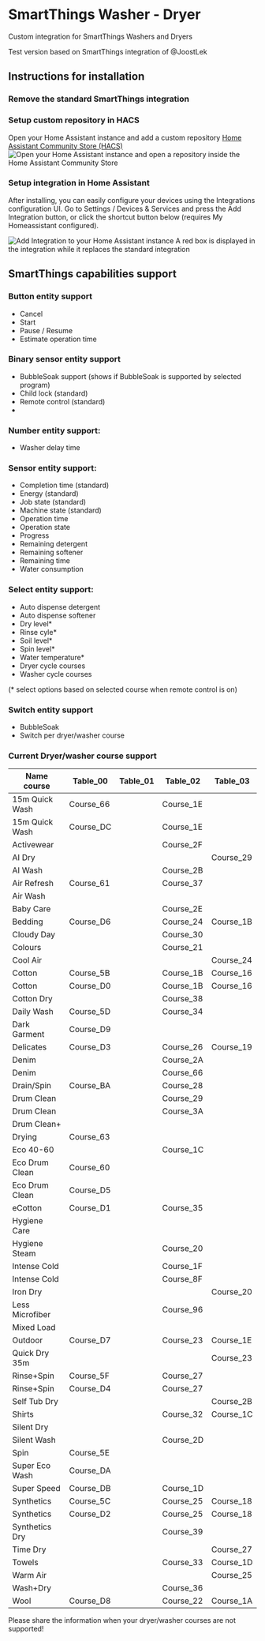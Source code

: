 # SmartThings Washer - Dryer
Custom integration for SmartThings Washers and Dryers

Test version based on SmartThings integration of @JoostLek

## Instructions for installation

### Remove the standard SmartThings integration

### Setup custom repository in HACS

Open your Home Assistant instance and add a custom repository [Home Assistant Community Store (HACS)](https://hacs.xyz/docs/faq/custom_repositories/)
![Open your Home Assistant instance and open a repository inside the Home Assistant Community Store](https://my.home-assistant.io/badges/hacs_repository.svg)

### Setup integration in Home Assistant

After installing, you can easily configure your devices using the Integrations configuration UI. Go to Settings / Devices & Services and press the Add Integration button, or click the shortcut button below (requires My Homeassistant configured).

![Add Integration to your Home Assistant instance](https://my.home-assistant.io/badges/config_flow_start.svg)
A red box is displayed in the integration while it replaces the standard integration

## SmartThings capabilities support

### Button entity support
* Cancel
* Start
* Pause / Resume
* Estimate operation time

### Binary sensor entity support
* BubbleSoak support (shows if BubbleSoak is supported by selected program)
* Child lock (standard)
* Remote control (standard)
* 

### Number entity support:
* Washer delay time

### Sensor entity support:
* Completion time (standard)
* Energy (standard) 
* Job state (standard)
* Machine state (standard)
* Operation time
* Operation state
* Progress
* Remaining detergent
* Remaining softener
* Remaining time
* Water consumption

### Select entity support:
* Auto dispense detergent
* Auto dispense softener
* Dry level*
* Rinse cyle*
* Soil level*
* Spin level*
* Water temperature*
* Dryer cycle courses
* Washer cycle courses

(* select options based on selected course when remote control is on)

### Switch entity support
* BubbleSoak
* Switch per dryer/washer course

### Current Dryer/washer course support
| Name course       | Table_00      | Table_01      | Table_02      | Table_03      |
|-------------------|---------------|---------------|---------------|---------------|
|	15m Quick Wash	| Course_66	    |	        	| Course_1E	    |		        |
|	15m Quick Wash	| Course_DC	    |	        	| Course_1E	    |		        |
|	Activewear	    |		        |	        	| Course_2F	    |		        |
|	AI Dry	        |		        |	        	|		        | Course_29	   |
|	AI Wash	        |		        |		        | Course_2B	    |	        	|
|	Air Refresh	    | Course_61	    |		        | Course_37	    |	        	|
|	Air Wash	    |		        |		        |		        |		        |
|	Baby Care	    |		        |	        	| Course_2E	    |	        	|
|	Bedding	        | Course_D6	    |	        	| Course_24	    | Course_1B	    |
|	Cloudy Day	    |		        |	        	| Course_30	    |	        	|
|	Colours	        |		        |	            | Course_21	    |		        |
|	Cool Air	    |		        |	        	|		        | Course_24	    |
|	Cotton	        | Course_5B	    |	        	| Course_1B	    | Course_16	    |
|	Cotton	        | Course_D0	    |		        | Course_1B	    | Course_16	    |
|	Cotton Dry	    |		        |		        | Course_38	    |		        |
|	Daily Wash	    | Course_5D	    |		        | Course_34	    |		        |
|	Dark Garment	| Course_D9	    |		        |		        |		        |
|	Delicates	    | Course_D3	    |		        | Course_26	    | Course_19	    |
|	Denim	        |		        |	        	| Course_2A	    |		        |
|	Denim	        |		        |		        | Course_66	    |		        |
|	Drain/Spin	    | Course_BA	    |		        | Course_28	    |		        |
|	Drum Clean	    |		        |		        | Course_29	    |		        |
|	Drum Clean	    |		        |		        | Course_3A	    |		        |
|	Drum Clean+	    |		        |		        |		        |	        	|
|	Drying	        | Course_63	    |		        |		        |		        |
|	Eco 40-60	    |		        |		        | Course_1C	    |		        |
|	Eco Drum Clean	| Course_60	    |		        |		        |		        |
|	Eco Drum Clean	| Course_D5	    |		        |		        |		        |
|	eCotton	        | Course_D1	    |		        | Course_35	    |	        	|
|	Hygiene Care	|		        |		        |	        	|		        |
|	Hygiene Steam	|		        |		        | Course_20	    |	        	|
|	Intense Cold	|		        |		        | Course_1F	    |		        |
|	Intense Cold	|		        |		        | Course_8F	    |		        |
|	Iron Dry	    |		        |	        	|		        | Course_20	    |
|	Less Microfiber	|		        |		        | Course_96	    |		        |
|	Mixed Load	    |		        |		        |		        |	        	|
|	Outdoor	        | Course_D7	    |		        | Course_23	    | Course_1E	    |
|	Quick Dry 35m	|		        |	        	|		        | Course_23 	|
|	Rinse+Spin	    | Course_5F	    |		        | Course_27	    |		        |
|	Rinse+Spin	    | Course_D4	    |	        	| Course_27	    |	        	|
|	Self Tub Dry	|		        |		        |		        | Course_2B	    |
|	Shirts	        |	        	|		        | Course_32	    | Course_1C	    |
|	Silent Dry	    |		        |		        |		        |	        	|
|	Silent Wash	    |		        |	        	| Course_2D	    |		        |
|	Spin	        | Course_5E	    |	        	|		        |		        |
|	Super Eco Wash	| Course_DA	    |	        	|		        |		        |
|	Super Speed	    | Course_DB	    |	            | Course_1D	    |	        	|
|	Synthetics	    | Course_5C	    |		        | Course_25	    | Course_18	    |
|	Synthetics	    | Course_D2	    |		        | Course_25	    | Course_18	    |
|	Synthetics Dry	|		        |		        | Course_39	    |		        |
|	Time Dry	    |		        |		        |		        | Course_27	    |
|	Towels	        |		        |		        | Course_33	    | Course_1D	    |
|	Warm Air	    |		        |		        |		        | Course_25	    |
|	Wash+Dry	    |		        |		        | Course_36	    |		        |
|	Wool	        | Course_D8	    |		        | Course_22	    | Course_1A	    |

Please share the information when your dryer/washer courses are not supported! 